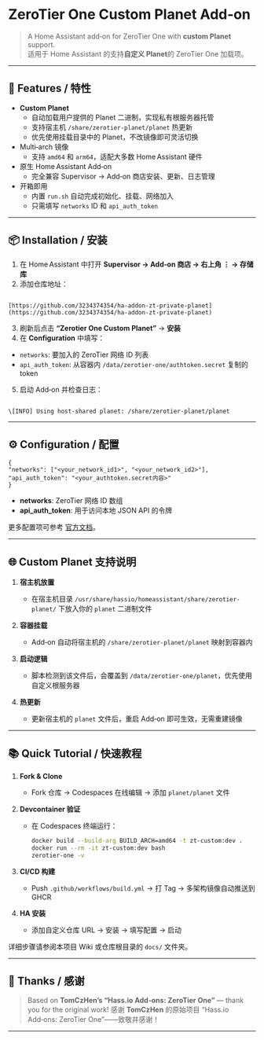 # ZeroTier One Custom Planet Add‑on

> A Home Assistant add‑on for ZeroTier One with **custom Planet** support.  
> 适用于 Home Assistant 的支持**自定义 Planet**的 ZeroTier One 加载项。

---

## 🎯 Features / 特性

- **Custom Planet**  
  - 自动加载用户提供的 Planet 二进制，实现私有根服务器托管  
  - 支持宿主机 `/share/zerotier-planet/planet` 热更新  
  - 优先使用挂载目录中的 Planet，不改镜像即可灵活切换  
- Multi‑arch 镜像  
  - 支持 `amd64` 和 `arm64`，适配大多数 Home Assistant 硬件  
- 原生 Home Assistant Add‑on  
  - 完全兼容 Supervisor → Add‑on 商店安装、更新、日志管理  
- 开箱即用  
  - 内置 `run.sh` 自动完成初始化、挂载、网络加入  
  - 只需填写 `networks` ID 和 `api_auth_token`

---

## 📦 Installation / 安装

1. 在 Home Assistant 中打开 **Supervisor → Add‑on 商店 → 右上角 ⋮ → 存储库**  
2. 添加仓库地址：  
```

[https://github.com/3234374354/ha-addon-zt-private-planet](https://github.com/3234374354/ha-addon-zt-private-planet)

```
3. 刷新后点击 **“Zerotier One Custom Planet”** → **安装**  
4. 在 **Configuration** 中填写：  
- `networks`: 要加入的 ZeroTier 网络 ID 列表  
- `api_auth_token`: 从容器内 `/data/zerotier-one/authtoken.secret` 复制的 token  
5. 启动 Add‑on 并检查日志：  
```

\[INFO] Using host-shared planet: /share/zerotier-planet/planet

````

---

## ⚙️ Configuration / 配置

```jsonc
{
"networks": ["<your_network_id1>", "<your_network_id2>"],
"api_auth_token": "<your_authtoken.secret内容>"
}
````

* **networks**: ZeroTier 网络 ID 数组
* **api\_auth\_token**: 用于访问本地 JSON API 的令牌

更多配置项可参考 [官方文档](https://www.zerotier.com/manual.shtml#4.1)。

---

## 🌐 Custom Planet 支持说明

1. **宿主机放置**

   * 在宿主机目录 `/usr/share/hassio/homeassistant/share/zerotier-planet/` 下放入你的 `planet` 二进制文件
2. **容器挂载**

   * Add‑on 自动将宿主机的 `/share/zerotier-planet/planet` 映射到容器内
3. **启动逻辑**

   * 脚本检测到该文件后，会覆盖到 `/data/zerotier-one/planet`，优先使用自定义根服务器
4. **热更新**

   * 更新宿主机的 `planet` 文件后，重启 Add‑on 即可生效，无需重建镜像

---

## 📚 Quick Tutorial / 快速教程

1. **Fork & Clone**

   * Fork 仓库 → Codespaces 在线编辑 → 添加 `planet/planet` 文件
2. **Devcontainer 验证**

   * 在 Codespaces 终端运行：

     ```bash
     docker build --build-arg BUILD_ARCH=amd64 -t zt-custom:dev .
     docker run --rm -it zt-custom:dev bash
     zerotier-one -v
     ```
3. **CI/CD 构建**

   * Push `.github/workflows/build.yml` → 打 Tag → 多架构镜像自动推送到 GHCR
4. **HA 安装**

   * 添加自定义仓库 URL → 安装 → 填写配置 → 启动

详细步骤请参阅本项目 Wiki 或仓库根目录的 `docs/` 文件夹。

---

## 🙏 Thanks / 感谢

> Based on **TomCzHen’s “Hass.io Add‑ons: ZeroTier One”** — thank you for the original work!
> 感谢 **TomCzHen** 的原始项目 “Hass.io Add‑ons: ZeroTier One”——致敬并感谢！

---

